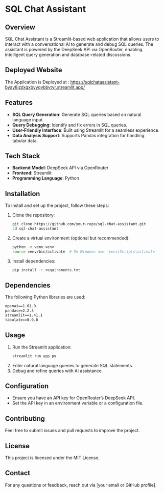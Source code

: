 # SQL Chat Assistant

## Overview
SQL Chat Assistant is a Streamlit-based web application that allows users to interact with a conversational AI to generate and debug SQL queries. The assistant is powered by the DeepSeek API via OpenRouter, enabling intelligent query generation and database-related discussions.

## Deployed Website 
The Application is Deployed at : https://sqlchatassistant-byay8jzdxgxbvyqvbbytyr.streamlit.app/

## Features
- **SQL Query Generation**: Generate SQL queries based on natural language input.
- **Query Debugging**: Identify and fix errors in SQL queries.
- **User-Friendly Interface**: Built using Streamlit for a seamless experience.
- **Data Analysis Support**: Supports Pandas integration for handling tabular data.

## Tech Stack
- **Backend Model**: DeepSeek API via OpenRouter
- **Frontend**: Streamlit
- **Programming Language**: Python

## Installation
To install and set up the project, follow these steps:

1. Clone the repository:
   ```bash
   git clone https://github.com/your-repo/sql-chat-assistant.git
   cd sql-chat-assistant
   ```
2. Create a virtual environment (optional but recommended):
   ```bash
   python -m venv venv
   source venv/bin/activate  # On Windows use `venv\Scripts\activate`
   ```
3. Install dependencies:
   ```bash
   pip install -r requirements.txt
   ```

## Dependencies
The following Python libraries are used:
```txt
openai==1.61.0
pandas==2.2.3
streamlit==1.41.1
tabulate==0.9.0
```

## Usage
1. Run the Streamlit application:
   ```bash
   streamlit run app.py
   ```
2. Enter natural language queries to generate SQL statements.
3. Debug and refine queries with AI assistance.

## Configuration
- Ensure you have an API key for OpenRouter’s DeepSeek API.
- Set the API key in an environment variable or a configuration file.

## Contributing
Feel free to submit issues and pull requests to improve the project.

## License
This project is licensed under the MIT License.

## Contact
For any questions or feedback, reach out via [your email or GitHub profile].
